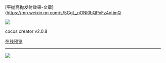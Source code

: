 [平抛高抛发射效果-文章](https://mp.weixin.qq.com/s/5GgL_pONl0bQPxFz4xtjmQ

![](./../img/parabola.gif)

cocos creator v2.0.8 

[在线预览](http://lamyoung.gitee.io/web/parabola/)

---

![](./../img/about.jpg)